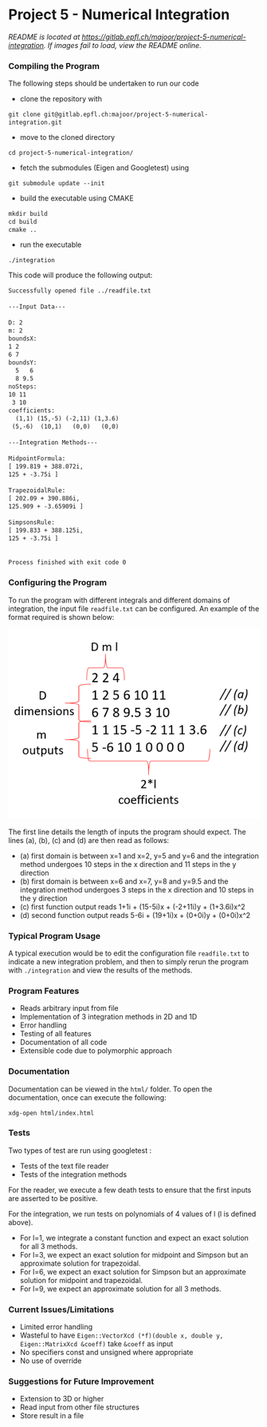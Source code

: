 # Project 5 - Numerical Integration

*README is located at https://gitlab.epfl.ch/majoor/project-5-numerical-integration. If images fail to load, view the README online.*

### Compiling the Program
The following steps should be undertaken to run our code
- clone the repository with 
```
git clone git@gitlab.epfl.ch:majoor/project-5-numerical-integration.git
```
- move to the cloned directory
```
cd project-5-numerical-integration/
```
- fetch the submodules (Eigen and Googletest) using 
```
git submodule update --init
```
- build the executable using CMAKE 
```
mkdir build
cd build
cmake ..
```
- run the executable 
```
./integration
```

This code will produce the following output:
```
Successfully opened file ../readfile.txt

---Input Data---

D: 2
m: 2
boundsX: 
1 2
6 7
boundsY: 
  5   6
  8 9.5
noSteps: 
10 11
 3 10
coefficients: 
  (1,1) (15,-5) (-2,11) (1,3.6)
 (5,-6)  (10,1)   (0,0)   (0,0)

---Integration Methods---

MidpointFormula:
[ 199.819 + 388.072i,
125 + -3.75i ]

TrapezoidalRule:
[ 202.09 + 390.886i,
125.909 + -3.65909i ]

SimpsonsRule:
[ 199.833 + 388.125i,
125 + -3.75i ]


Process finished with exit code 0
```

### Configuring the Program
To run the program with different integrals and different domains of integration, the input file `readfile.txt` can be configured. An example of the format required is shown below:

![image showing file structure](README_Images/file_structure.PNG)

The first line details the length of inputs the program should expect. The lines (a), (b), (c) and (d) are then read as follows:
- (a) first domain is between x=1 and x=2, y=5 and y=6 and the integration method undergoes 10 steps in the x direction and 11 steps in the y direction
- (b) first domain is between x=6 and x=7, y=8 and y=9.5 and the integration method undergoes 3 steps in the x direction and 10 steps in the y direction
- (c) first function output reads 1+1i + (15-5i)x + (-2+11i)y + (1+3.6i)x^2
- (d) second function output reads 5-6i + (19+1i)x + (0+0i)y + (0+0i)x^2

### Typical Program Usage
A typical execution would be to edit the configuration file `readfile.txt` to indicate a new integration problem, and then to simply rerun the program
with `./integration` and view the results of the methods.

### Program Features
- Reads arbitrary input from file
- Implementation of 3 integration methods in 2D and 1D
- Error handling
- Testing of all features
- Documentation of all code
- Extensible code due to polymorphic approach

### Documentation
Documentation can be viewed in the `html/` folder. To open the documentation, once can execute the following:
```
xdg-open html/index.html
```

### Tests
Two types of test are run using googletest :
- Tests of the text file reader
- Tests of the integration methods

For the reader, we execute a few death tests to ensure that the first inputs are asserted to be positive.

For the integration, we run tests on polynomials of 4 values of l (l is defined above).
- For l=1, we integrate a constant function and expect an exact solution for all 3 methods.
- For l=3, we expect an exact solution for midpoint and Simpson but an approximate solution for trapezoidal.
- For l=6, we expect an exact solution for Simpson but an approximate solution for midpoint and trapezoidal.
- For l=9, we expect an approximate solution for all 3 methods.

### Current Issues/Limitations
- Limited error handling
- Wasteful to have `Eigen::VectorXcd (*f)(double x, double y, Eigen::MatrixXcd &coeff)` take `&coeff` as input
- No specifiers const and unsigned where appropriate
- No use of override

### Suggestions for Future Improvement
- Extension to 3D or higher
- Read input from other file structures
- Store result in a file